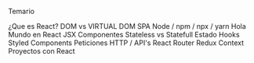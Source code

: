 Temario

¿Que es React?
DOM vs VIRTUAL DOM
SPA
Node / npm / npx / yarn
Hola Mundo en React
JSX
Componentes
Stateless vs Statefull
Estado
Hooks
Styled Components
Peticiones HTTP / API's
React Router
Redux
Context
Proyectos con React
